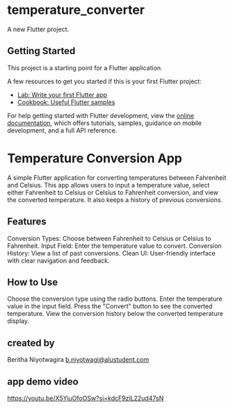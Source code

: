 # temperature_converter

A new Flutter project.

## Getting Started

This project is a starting point for a Flutter application.

A few resources to get you started if this is your first Flutter project:

- [Lab: Write your first Flutter app](https://docs.flutter.dev/get-started/codelab)
- [Cookbook: Useful Flutter samples](https://docs.flutter.dev/cookbook)

For help getting started with Flutter development, view the
[online documentation](https://docs.flutter.dev/), which offers tutorials,
samples, guidance on mobile development, and a full API reference.


# Temperature Conversion App
A simple Flutter application for converting temperatures between Fahrenheit and Celsius. This app allows users to input a temperature value, select either Fahrenheit to Celsius or Celsius to Fahrenheit conversion, and view the converted temperature. It also keeps a history of previous conversions.

## Features
Conversion Types: Choose between Fahrenheit to Celsius or Celsius to Fahrenheit.
Input Field: Enter the temperature value to convert.
Conversion History: View a list of past conversions.
Clean UI: User-friendly interface with clear navigation and feedback.

## How to Use
Choose the conversion type using the radio buttons.
Enter the temperature value in the input field.
Press the "Convert" button to see the converted temperature.
View the conversion history below the converted temperature display.

## created by 

Beritha Niyotwagira
b.niyotwagi@alustudent.com


## app demo video
https://youtu.be/X5YiuOfoOSw?si=kdcF9zlL22ud47sN
